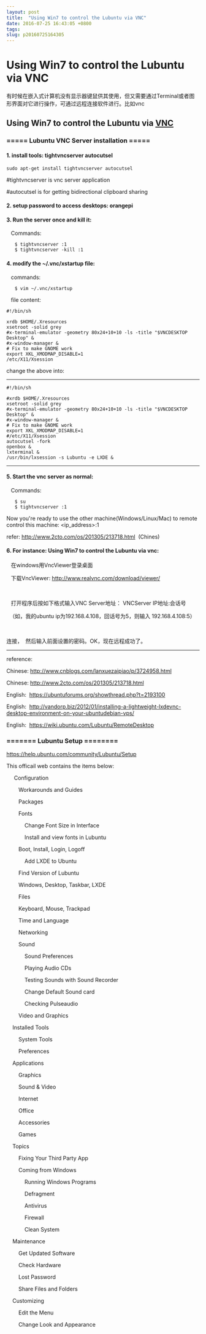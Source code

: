 ```yaml
---
layout: post
title:  "Using Win7 to control the Lubuntu via VNC"
date: 2016-07-25 16:43:05 +0800
tags: 
slug: p20160725164305
---
```


# Using Win7 to control the Lubuntu via VNC





 有时候在嵌入式计算机没有显示器键鼠供其使用，但又需要通过Terminal或者图形界面对它进行操作，可通过远程连接软件进行。比如vnc 
  

## Using Win7 to control the Lubuntu via [VNC](https://so.csdn.net/so/search?q=VNC&spm=1001.2101.3001.7020)


### ===== Lubuntu VNC Server installation =====


#### 1. install tools: tightvncserver autocutsel



```
sudo apt-get install tightvncserver autocutsel
```
 #tightvncserver is vnc server application 
  
 #autocutsel is for getting bidirectional clipboard sharing 
  

  

#### 2. setup password to access desktops: orangepi


  

#### 3. Run the server once and kill it:

    Commands: 
  

  


```
   $ tightvncserver :1
   $ tightvncserver -kill :1

```

  

#### 4. modify the ~/.vnc/xstartup file:

    commands: 
  


```
   $ vim ~/.vnc/xstartup
```

  

   file content:




```
#!/bin/sh

xrdb $HOME/.Xresources
xsetroot -solid grey
#x-terminal-emulator -geometry 80x24+10+10 -ls -title "$VNCDESKTOP Desktop" &
#x-window-manager &
# Fix to make GNOME work
export XKL_XMODMAP_DISABLE=1
/etc/X11/Xsession
```

  
 change the above into: 
  

 ----------------------- 
  


```
#!/bin/sh

#xrdb $HOME/.Xresources
xsetroot -solid grey
#x-terminal-emulator -geometry 80x24+10+10 -ls -title "$VNCDESKTOP Desktop" &
#x-window-manager &
# Fix to make GNOME work
export XKL_XMODMAP_DISABLE=1
#/etc/X11/Xsession
autocutsel -fork
openbox &
lxterminal &
/usr/bin/lxsession -s Lubuntu -e LXDE &
```

-----------------------


#### 5. Start the vnc server as normal:


   Commands:



```
   $ su
   $ tightvncserver :1
```

  
 Now you're ready to use the other machine(Windows/Linux/Mac) to remote control this machine: <ip\_address>:1 
  

  
 refer: 
<http://www.2cto.com/os/201305/213718.html>  (Chines) 
  

  

#### 6. For instance: Using Win7 to control the Lubuntu via vnc:

    在windows用VncViewer登录桌面 
  
    下载VncViewer: http://www.realvnc.com/download/viewer/ 
  
   
  
    打开程序后按如下格式输入VNC Server地址： VNCServer IP地址:会话号     
  
   （如，我的ubuntu ip为192.168.4.108，回话号为5，则输入 192.168.4.108:5） 
  
   
  
 连接，  然后输入前面设置的密码。OK，现在远程成功了。 
  

  

  
 ---------- 
  
 reference: 
  
 Chinese: 
<http://www.cnblogs.com/lanxuezaipiao/p/3724958.html>
  
 Chinese: 
<http://www.2cto.com/os/201305/213718.html>
  
 English:  
<https://ubuntuforums.org/showthread.php?t=2193100>
  
 English:  
<http://vandorp.biz/2012/01/installing-a-lightweight-lxdevnc-desktop-environment-on-your-ubuntudebian-vps/>
  
 English:  
<https://wiki.ubuntu.com/Lubuntu/RemoteDesktop>
  

  

  

### ======= Lubuntu Setup ========


<https://help.ubuntu.com/community/Lubuntu/Setup>
  
 This officail web contains the items below: 
  
      Configuration 
  
         Workarounds and Guides 
  
         Packages 
  
         Fonts 
  
             Change Font Size in Interface 
  
             Install and view fonts in Lubuntu 
  
         Boot, Install, Login, Logoff 
  
             Add LXDE to Ubuntu 
  
         Find Version of Lubuntu 
  
         Windows, Desktop, Taskbar, LXDE 
  
         Files 
  
         Keyboard, Mouse, Trackpad 
  
         Time and Language 
  
         Networking 
  
         Sound 
  
             Sound Preferences 
  
             Playing Audio CDs 
  
             Testing Sounds with Sound Recorder 
  
             Change Default Sound card 
  
             Checking Pulseaudio 
  
         Video and Graphics 
  
     Installed Tools 
  
         System Tools 
  
         Preferences 
  
     Applications 
  
         Graphics 
  
         Sound & Video 
  
         Internet 
  
         Office 
  
         Accessories 
  
         Games 
  
     Topics 
  
         Fixing Your Third Party App 
  
         Coming from Windows 
  
             Running Windows Programs 
  
             Defragment 
  
             Antivirus 
  
             Firewall 
  
             Clean System 
  
     Maintenance 
  
         Get Updated Software 
  
         Check Hardware 
  
         Lost Password 
  
         Share Files and Folders 
  
     Customizing 
  
         Edit the Menu 
  
         Change Look and Appearance 
  

  



